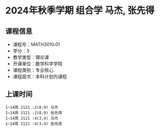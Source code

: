 # 2024年秋季学期 组合学 马杰, 张先得






## 课程信息

- 课程号：MATH3010.01
- 学分：3
- 教学类型：理论课
- 开课单位：数学科学学院
- 课程类别：专业核心
- 课程层次：本科计划内课程

## 上课时间

```
1~14周 2121 :2(8,9) 马杰
1~14周 2121 :2(8,9) 张先得
1~14周 2121 :4(3,4) 马杰
1~14周 2121 :4(3,4) 张先得
```

